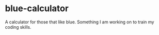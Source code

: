 # blue-calculator
A calculator for those that like blue. Something I am working on to train my coding skills.
